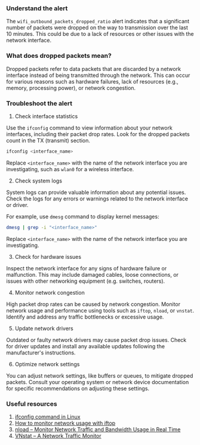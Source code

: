 ### Understand the alert

The `wifi_outbound_packets_dropped_ratio` alert indicates that a significant number of packets were dropped on the way to transmission over the last 10 minutes. This could be due to a lack of resources or other issues with the network interface.

### What does dropped packets mean?

Dropped packets refer to data packets that are discarded by a network interface instead of being transmitted through the network. This can occur for various reasons such as hardware failures, lack of resources (e.g., memory, processing power), or network congestion.

### Troubleshoot the alert

1. Check interface statistics

Use the `ifconfig` command to view information about your network interfaces, including their packet drop rates. Look for the dropped packets count in the TX (transmit) section.

```bash
ifconfig <interface_name>
```

Replace `<interface_name>` with the name of the network interface you are investigating, such as `wlan0` for a wireless interface.

2. Check system logs

System logs can provide valuable information about any potential issues. Check the logs for any errors or warnings related to the network interface or driver.

For example, use `dmesg` command to display kernel messages:

```bash
dmesg | grep -i "<interface_name>"
```

Replace `<interface_name>` with the name of the network interface you are investigating.

3. Check for hardware issues

Inspect the network interface for any signs of hardware failure or malfunction. This may include damaged cables, loose connections, or issues with other networking equipment (e.g. switches, routers).

4. Monitor network congestion

High packet drop rates can be caused by network congestion. Monitor network usage and performance using tools such as `iftop`, `nload`, or `vnstat`. Identify and address any traffic bottlenecks or excessive usage.

5. Update network drivers

Outdated or faulty network drivers may cause packet drop issues. Check for driver updates and install any available updates following the manufacturer's instructions.

6. Optimize network settings

You can adjust network settings, like buffers or queues, to mitigate dropped packets. Consult your operating system or network device documentation for specific recommendations on adjusting these settings.

### Useful resources

1. [ifconfig command in Linux](https://www.geeksforgeeks.org/ifconfig-command-in-linux-with-examples/)
2. [How to monitor network usage with iftop](https://www.binarytides.com/monitor-network-usage-with-iftop/)
3. [nload – Monitor Network Traffic and Bandwidth Usage in Real Time](https://www.tecmint.com/nload-monitor-linux-network-traffic-bandwidth-usage/)
4. [VNstat – A Network Traffic Monitor](https://www.tecmint.com/vnstat-monitor-network-traffic-in-linux/)
